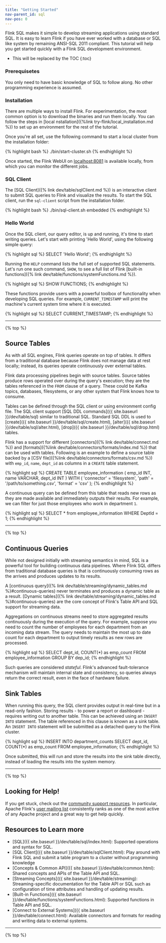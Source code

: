 ```yaml
---
title: "Getting Started"
nav-parent_id: sql
nav-pos: 0
---
```

<!--
Licensed to the Apache Software Foundation (ASF) under one
or more contributor license agreements.  See the NOTICE file
distributed with this work for additional information
regarding copyright ownership.  The ASF licenses this file
to you under the Apache License, Version 2.0 (the
"License"); you may not use this file except in compliance
with the License.  You may obtain a copy of the License at

  http://www.apache.org/licenses/LICENSE-2.0

Unless required by applicable law or agreed to in writing,
software distributed under the License is distributed on an
"AS IS" BASIS, WITHOUT WARRANTIES OR CONDITIONS OF ANY
KIND, either express or implied.  See the License for the
specific language governing permissions and limitations
under the License.
-->

Flink SQL makes it simple to develop streaming applications using standard SQL. It is easy to learn Flink if you have ever worked with a database or SQL like system by remaining ANSI-SQL 2011 compliant. This tutorial will help you get started quickly with a Flink SQL development environment. 
 
* This will be replaced by the TOC
{:toc}


### Prerequisetes 

You only need to have basic knowledge of SQL to follow along. No other programming experience is assumed. 

### Installation

There are multiple ways to install Flink. For experimentation, the most common option is to download the binaries and run them locally. You can follow the steps in [local nstallation]({%link try-flink/local_installation.md %}) to set up an environment for the rest of the tutorial. 

Once you're all set, use the following command to start a local cluster from the installation folder:

{% highlight bash %}
./bin/start-cluster.sh
{% endhighlight %}
 
Once started, the Flink WebUI on [localhost:8081](localhost:8081) is available locally, from which you can monitor the different jobs.

### SQL Client

The [SQL Client]({% link dev/table/sqlClient.md %}) is an interactive client to submit SQL queries to Flink and visualize the results. 
To start the SQL client, run the `sql-client` script from the installation folder.

 {% highlight bash %}
./bin/sql-client.sh embedded
 {% endhighlight %} 

### Hello World
 
Once the SQL client, our query editor, is up and running, it's time to start writing queries.
Let's start with printing 'Hello World', using the following simple query:
 
{% highlight sql %}
SELECT 'Hello World';
{% endhighlight %}

Running the `HELP` command lists the full set of supported SQL statements. Let's run one such command, `SHOW`, to see a full list of Flink [built-in functions]({% link dev/table/functions/systemFunctions.md %}).

{% highlight sql %}
SHOW FUNCTIONS;
{% endhighlight %}

These functions provide users with a powerful toolbox of functionality when developing SQL queries. 
For example, `CURRENT_TIMESTAMP` will print the machine's current system time where it is executed. 

{% highlight sql %}
SELECT CURRENT_TIMESTAMP;
{% endhighlight %}

---------------

{% top %}

## Source Tables

As with all SQL engines, Flink queries operate on top of tables. 
It differs from a traditional database because Flink does not manage data at rest locally; instead, its queries operate continuously over external tables. 

Flink data processing pipelines begin with source tables. Source tables produce rows operated over during the query's execution; they are the tables referenced in the `FROM` clause of a query.  These could be Kafka topics, databases, filesystems, or any other system that Flink knows how to consume. 

Tables can be defined through the SQL client or using environment config file. The SQL client support [SQL DDL commands]({{ site.baseurl }}/dev/table/sql) similar to traditional SQL. Standard SQL DDL is used to [create]({{ site.baseurl }}/dev/table/sql/create.html), [alter]({{ site.baseurl }}/dev/table/sql/alter.html), [drop]({{ site.baseurl }}/dev/table/sql/drop.html) tables. 

Flink has a support for different [connectors]({% link dev/table/connect.md %}) and [formats]({%link dev/table/connectors/formats/index.md %}) that can be used with tables. Following is an example to define a source table backed by a [CSV file]({%link dev/table/connectors/formats/csv.md %}) with `emp_id`, `name`, `dept_id` as columns in a `CREATE` table statement.

{% highlight sql %}
CREATE TABLE employee_information (
    emp_id INT,
    name VARCHAR,
    dept_id INT
) WITH ( 
    'connector' = 'filesystem',
    'path' = '/path/to/something.csv',
    'format' = 'csv'
);
{% endhighlight %} 

A continuous query can be defined from this table that reads new rows as they are made available and immediately outputs their results. 
For example, we can filter for just those employees who work in department `1`. 

{% highlight sql %}
SELECT * from employee_information WHERE DeptId = 1;
{% endhighlight %} 

---------------

{% top %}

## Continuous Queries

While not designed initially with streaming semantics in mind, SQL is a powerful tool for building continuous data pipelines. Where Flink SQL differs from traditional database queries is that is continuously consuming rows as the arrives and produces updates to its results. 

A [continuous query]({% link dev/table/streaming/dynamic_tables.md %}#continuous-queries) never terminates and produces a dynamic table as a result. [Dynamic tables]({% link dev/table/streaming/dynamic_tables.md %}#continuous-queries) are the core concept of Flink's Table API and SQL support for streaming data. 

Aggregations on continuous streams need to store aggregated results continuously during the execution of the query. For example, suppose you need to count the number of employees for each department from an incoming data stream. The query needs to maintain the most up to date count for each department to output timely results as new rows are processed.

 {% highlight sql %}
 SELECT 
	dept_id,
	COUNT(*) as emp_count 
FROM employee_information 
GROUP BY dep_id;
 {% endhighlight %} 

Such queries are considered _stateful_. Flink's advanced fault-tolerance mechanism will maintain internal state and consistency, so queries always return the correct result, even in the face of hardware failure. 

## Sink Tables

When running this query, the SQL client provides output in real-time but in a read-only fashion. Storing results - to power a report or dashboard - requires writing out to another table. This can be achieved using an `INSERT INTO` statement. The table referenced in this clause is known as a sink table. An `INSERT INTO` statement will be submitted as a detached query to the Flink cluster. 

 {% highlight sql %}
 INSERT INTO department_counts
 SELECT 
	dept_id,
	COUNT(*) as emp_count 
FROM employee_information;
 {% endhighlight %} 
 
Once submitted, this will run and store the results into the sink table directly, instead of loading the results into the system memory. 

---------------

{% top %}

## Looking for Help! 

If you get stuck, check out the [community support resources](https://flink.apache.org/community.html).
In particular, Apache Flink's [user mailing list](https://flink.apache.org/community.html#mailing-lists) consistently ranks as one of the most active of any Apache project and a great way to get help quickly. 

## Resources to Learn more

* [SQL]({{ site.baseurl }}/dev/table/sql/index.html): Supported operations and syntax for SQL.
* [SQL Client]({{ site.baseurl }}/dev/table/sqlClient.html): Play around with Flink SQL and submit a table program to a cluster without programming knowledge
* [Concepts & Common API]({{ site.baseurl }}/dev/table/common.html): Shared concepts and APIs of the Table API and SQL.
* [Streaming Concepts]({{ site.baseurl }}/dev/table/streaming): Streaming-specific documentation for the Table API or SQL such as configuration of time attributes and handling of updating results.
* [Built-in Functions]({{ site.baseurl }}/dev/table/functions/systemFunctions.html): Supported functions in Table API and SQL.
* [Connect to External Systems]({{ site.baseurl }}/dev/table/connect.html): Available connectors and formats for reading and writing data to external systems.

---------------

{% top %}
